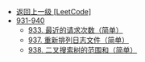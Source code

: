- [返回上一级 [LeetCode]](LeetCode/)
- [931-940](LeetCode/931-940/)
  - [933. 最近的请求次数（简单）](LeetCode/931-940/933.%20最近的请求次数（简单）.md)
  - [937. 重新排列日志文件（简单）](LeetCode/931-940/937.%20重新排列日志文件（简单）.md)
  - [938. 二叉搜索树的范围和（简单）](LeetCode/931-940/938.%20二叉搜索树的范围和（简单）.md)
